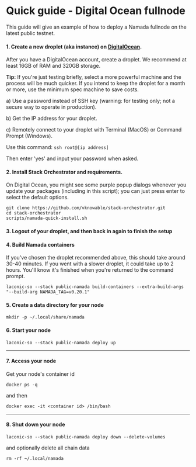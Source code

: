 # Quick guide - Digital Ocean fullnode
This guide will give an example of how to deploy a Namada fullnode on the latest public testnet.

#### 1. Create a new droplet (aka instance) on [DigitalOcean](https://cloud.digitalocean.com).
After you have a DigitalOcean account, create a droplet. We recommend at least 16GB of RAM and 320GB storage.

**Tip:** If you're just testing briefly, select a more powerful machine and the process will be much quicker. If you intend to keep the droplet for a month or more, use the minimum spec machine to save costs.

a) Use a password instead of SSH key (warning: for testing only; not a secure way to operate in production).

b) Get the IP address for your droplet.

c) Remotely connect to your droplet with Terminal (MacOS) or Command Prompt (Windows).

Use this command: `ssh root@[ip address]`

Then enter 'yes' and input your password when asked.

#### 2. Install Stack Orchestrator and requirements.
On Digital Ocean, you might see some purple popup dialogs whenever you update your packages (including in this script); you can just press enter to select the default options.
```
git clone https://github.com/vknowable/stack-orchestrator.git
cd stack-orchestrator
scripts/namada-quick-install.sh
```

#### 3. Logout of your droplet, and then back in again to finish the setup

#### 4. Build Namada containers
If you've chosen the droplet recommended above, this should take around 30-40 minutes. If you went with a slower droplet, it could take up to 2 hours. You'll know it's finished when you're returned to the command prompt.
```
laconic-so --stack public-namada build-containers --extra-build-args "--build-arg NAMADA_TAG=v0.20.1"
```
#### 5. Create a data directory for your node
```
mkdir -p ~/.local/share/namada
```
#### 6. Start your node
```
laconic-so --stack public-namada deploy up
```
---
#### 7. Access your node
Get your node's container id
```
docker ps -q
```
and then
```
docker exec -it <container id> /bin/bash
```
---
#### 8. Shut down your node
```
laconic-so --stack public-namada deploy down --delete-volumes
```
and optionally delete all chain data
```
rm -rf ~/.local/namada
```
